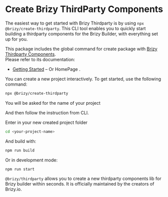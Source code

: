 
# Create Brizy ThirdParty Components
The easiest way to get started with Brizy Thirdparty is by using `npx @brizy/create-thirdparty`. This CLI tool enables you to quickly start building a thirdparty components for the Brizy Builder, with everything set up for you.  

This package includes the global command for create package with [Brizy Thirdparty Components](https://github.com/EasyBrizy/Brizy-Local-Editor).<br>
Please refer to its documentation:
- [Getting Started](https://brizy.io) – Or HomePage .

You can create a new project interactively.
To get started, use the following command:

```bash
npx @brizy/create-thirdparty
```

You will be asked for the name of your project

And then follow the instruction from CLI.

Enter in your new created project folder
```bash
cd <your-project-name>
```

And build with:
```bash
npm run build
```

Or in development mode:
```bash
npm run start
```

`@brizy/thirdparty` allows you to create a new thirdparty components lib for Brizy builder within seconds. It is officially maintained by the creators of Brizy.io.
